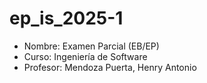 # ep_is_2025-1
- Nombre: Examen Parcial (EB/EP)
- Curso: Ingeniería de Software
- Profesor: Mendoza Puerta, Henry Antonio